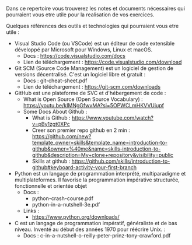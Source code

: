 Dans ce repertoire vous trouverez les notes et documents nécessaires qui pourraient vous etre utile pour la realisation de vos exercices.

Quelques références des outils et technologies qui pourraient vous etre utile : 
- Visual Studio Code (ou VSCode) est un éditeur de code extensible développé par Microsoft pour Windows, Linux et macOS.
    - Docs : https://code.visualstudio.com/docs
    - Lien de téléchargement : https://code.visualstudio.com/download
- Git SCM (Source Code Management) est un logiciel de gestion de versions décentralisé. C'est un logiciel libre et gratuit :
    - Docs : git-cheat-sheet.pdf
    - Lien de téléchargement : https://git-scm.com/downloads
- GitHub est une plateforme de SVC et d'hébergement de code :
    - What is Open Source (Open Source Vocabulary) : https://youtu.be/kIMNgGfwvMA?si=5OPWCLmHKVVUiupf
    - Some Docs About Github :
        - What is Github : https://www.youtube.com/watch?v=pBy1zgt0XPc
        - Creer son premier repo github en 2 min : https://github.com/new?template_owner=skills&template_name=introduction-to-github&owner=%40me&name=skills-introduction-to-github&description=My+clone+repository&visibility=public
        - Skills at github : https://github.com/skills/introduction-to-github#keyboard-activity-your-first-branch
- Python est un langage de programmation interprété, multiparadigme et multiplateformes. Il favorise la programmation impérative structurée, fonctionnelle et orientée objet
  - Docs :
    - python-crash-course.pdf
    - python-in-a-nutshell-3e.pdf
  - Links :
    - https://www.python.org/downloads/
- C est un langage de programmation impératif, généraliste et de bas niveau. Inventé au début des années 1970 pour réécrire Unix. :
    - Docs : c-in-a-nutshell-o-reilly-peter-prinz-tony-crawford.pdf
          
        
